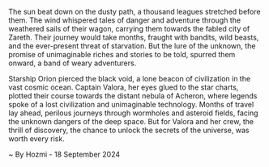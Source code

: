 
The sun beat down on the dusty path, a thousand leagues stretched before them.  The wind whispered tales of danger and adventure through the weathered sails of their wagon, carrying them towards the fabled city of Zareth.  Their journey would take months, fraught with bandits, wild beasts, and the ever-present threat of starvation.  But the lure of the unknown, the promise of unimaginable riches and stories to be told, spurred them onward, a band of weary adventurers.

Starship Orion pierced the black void, a lone beacon of civilization in the vast cosmic ocean.  Captain Valora, her eyes glued to the star charts, plotted their course towards the distant nebula of Acheron, where legends spoke of a lost civilization and unimaginable technology.  Months of travel lay ahead, perilous journeys through wormholes and asteroid fields, facing the unknown dangers of the deep space.  But for Valora and her crew, the thrill of discovery, the chance to unlock the secrets of the universe, was worth every risk. 

~ By Hozmi - 18 September 2024
